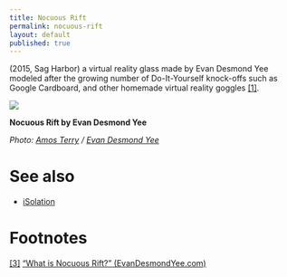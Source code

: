 ```yaml
---
title: Nocuous Rift
permalink: nocuous-rift
layout: default
published: true
---
```

(2015, Sag Harbor) a virtual reality glass made by Evan Desmond Yee modeled after the growing number of Do-It-Yourself knock-offs such as Google Cardboard, and other homemade virtual reality goggles <span id="a1">[\[1\]](#f1)</span>.

![](/encyclopedia/images/nocuous.jpg)

**Nocuous Rift by Evan Desmond Yee**

*Photo: [Amos Terry](index) / [Evan Desmond Yee](index)*


# See also

+ [iSolation](isolation)


# Footnotes

[[3]](#a3) <span id="f3"></span> [“What is Nocuous Rift?” (EvanDesmondYee.com)](http://www.evandesmondyee.com/blank-c20xl)
